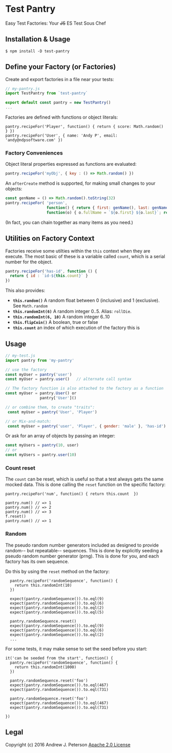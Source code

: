 # Test Pantry
Easy Test Factories: Your <del>JS</del> ES Test Sous Chef 

## Installation & Usage

`$ npm install -D test-pantry`

## Define your Factory (or Factories)

Create and export factories in a file near your tests:
 
```javascript
// my-pantry.js
import TestPantry from `test-pantry`

export default const pantry = new TestPantry()
...
```

Factories are defined with functions or object literals:

```
pantry.recipeFor('Player', function() { return { score: Math.random() } })
pantry.recipeFor('User', { name: 'Andy P', email: 'andy@ndpsoftware.com' })
```

### Factory Conveniences

Object literal properties expressed as functions are evaluated:

```javascript
pantry.recipeFor('myObj', { key : () => Math.random() })
```

An `afterCreate` method is supported, for making small changes to your objects:

```javascript
const genName = () => Math.random().toString(32)
pantry.recipeFor( 'person',
                  function() { return { first: genName(), last: genName() } },
                  function(o) { o.fullName = `${o.first} ${o.last}`; return o })
```                 
(In fact, you can chain together as many items as you need.)

## Utilities on Factory Context

Factories receive some utilties within the `this` context when they are execute.
The most basic of these is a variable called `count`, which is a serial number 
for the object.

```javascript
pantry.recipeFor('has-id', function () {
  return { id : `id-${this.count}` }
})
```

This also provides:

  * **`this.random()`** A random float between 0 (inclusive) and 1 (exclusive). See `Math.random`
  * **`this.randomInt(6)`** A random integer 0..5. Alias: `rollDie`.
  * **`this.randomInt(6, 10)`** A random integer 6..10
  * **`this.flipCoin()`** A boolean, true or false
  * **`this.count`** an index of which execution of the factory this is

## Usage

```javascript
// my-test.js
import pantry from 'my-pantry'

// use the factory
const myUser = pantry('user')
const myUser = pantry.user()   // alternate call syntax

// The factory function is also attached to the factory as a function
const myUser = pantry.User() or 
               pantry['User']()

// or combine them, to create "traits":
 const myUser = pantry('User', 'Player')

// or Mix-and-match:
 const myUser = pantry('user', 'Player', { gender: 'male' }, 'has-id')
```
Or ask for an array of objects by passing an integer:
```javascript
const myUsers = pantry(10, user)
// or
const myUsers = pantry.user(10)
```

### Count reset

The `count` can be reset, which is useful so that a test always gets the 
 same mocked data. This is done calling the `reset` function on the specific factory:

```
pantry.recipeFor('num', function() { return this.count  })

pantry.num() // => 1
pantry.num() // => 2
pantry.num() // => 3
f.reset()
pantry.num() // => 1
```

### Random

The pseudo random number generators included as designed to provide random--
but repeatable-- sequences. This is done by explicitly seeding a pseudo random number
generator (prng). This is done for you, and each factory has its own sequence.

Do this by using the `reset` method on the factory:

```
  pantry.recipeFor('randomSequence', function() {
    return this.randomInt(10)
  })

  expect(pantry.randomSequence()).to.eql(9)
  expect(pantry.randomSequence()).to.eql(6)
  expect(pantry.randomSequence()).to.eql(2)
  expect(pantry.randomSequence()).to.eql(5)

  pantry.randomSequence.reset()
  expect(pantry.randomSequence()).to.eql(9)
  expect(pantry.randomSequence()).to.eql(6)
  expect(pantry.randomSequence()).to.eql(2)
  ...
```

For some tests, it may make sense to set the seed before you start:

```
it('can be seeded from the start', function() {
  pantry.recipeFor('randomSequence', function() {
    return this.randomInt(1000)
  })

  pantry.randomSequence.reset('foo')
  expect(pantry.randomSequence()).to.eql(467)
  expect(pantry.randomSequence()).to.eql(731)

  pantry.randomSequence.reset('foo')
  expect(pantry.randomSequence()).to.eql(467)
  expect(pantry.randomSequence()).to.eql(731)

})
```


## Legal

Copyright (c) 2016 Andrew J. Peterson
[Apache 2.0 License](https://github.com/ndp/test-pantry/raw/master/LICENSE)
